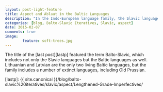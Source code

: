 ```yaml
---
layout: post-light-feature
title: Aspect and Ablaut in the Baltic Languages
description: "In the Indo-European language family, the Slavic languages are most closely related to the Baltic languages. How many of the features which make verbal aspect so distinctive in Slavic are present in Baltic too?"
categories: [blog, Balto-Slavic Iteratives, Slavic, aspect] 
date: 2015-02-07
comments: true
image: 
        feature: soft-trees.jpg
---
```


The title of the [last post][lastp] featured the term Balto-Slavic,
which includes not only the Slavic languages but the Baltic languages
as well. Lithuanian and Latvian are the only two living Baltic
languages, but the family includes a number of extinct languages,
including Old Prussian.

[lastp]: {{ site.canonical }}/blog/balto-slavic%20iteratives/slavic/aspect/Lengthened-Grade-Imperfectives/

